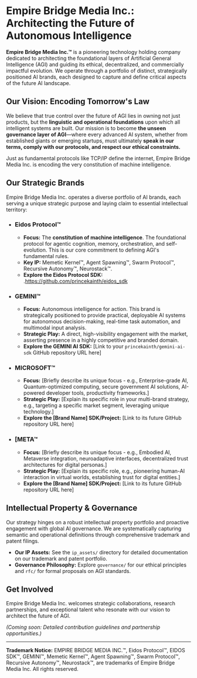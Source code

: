 # Empire Bridge Media Inc.: Architecting the Future of Autonomous Intelligence

**Empire Bridge Media Inc.™** is a pioneering technology holding company dedicated to architecting the foundational layers of Artificial General Intelligence (AGI) and guiding its ethical, decentralized, and commercially impactful evolution. We operate through a portfolio of distinct, strategically positioned AI brands, each designed to capture and define critical aspects of the future AI landscape.

## Our Vision: Encoding Tomorrow's Law

We believe that true control over the future of AGI lies in owning not just products, but the **linguistic and operational foundations** upon which all intelligent systems are built. Our mission is to become **the unseen governance layer of AGI**—where every advanced AI system, whether from established giants or emerging startups, must ultimately **speak in our terms, comply with our protocols, and respect our ethical constraints.**

Just as fundamental protocols like TCP/IP define the internet, Empire Bridge Media Inc. is encoding the very constitution of machine intelligence.

## Our Strategic Brands

Empire Bridge Media Inc. operates a diverse portfolio of AI brands, each serving a unique strategic purpose and laying claim to essential intellectual territory:

* ### **Eidos Protocol™**
    * **Focus:** The **constitution of machine intelligence**. The foundational protocol for agentic cognition, memory, orchestration, and self-evolution. This is our core commitment to defining AGI's fundamental rules.
    * **Key IP:** Memetic Kernel™, Agent Spawning™, Swarm Protocol™, Recursive Autonomy™, Neurostack™.
    * **Explore the Eidos Protocol SDK:** .https://github.com/princekainth/eidos_sdk

* ### **GEMINI™**
    * **Focus:** Autonomous intelligence for action. This brand is strategically positioned to provide practical, deployable AI systems for autonomous decision-making, real-time task automation, and multimodal input analysis.
    * **Strategic Play:** A direct, high-visibility engagement with the market, asserting presence in a highly competitive and branded domain.
    * **Explore the GEMINI AI SDK:** [Link to your `princekainth/gemini-ai-sdk` GitHub repository URL here]

* ### **MICROSOFT™**
    * **Focus:** [Briefly describe its unique focus - e.g., Enterprise-grade AI, Quantum-optimized computing, secure government AI solutions, AI-powered developer tools, productivity frameworks.]
    * **Strategic Play:** [Explain its specific role in your multi-brand strategy, e.g., targeting a specific market segment, leveraging unique technology.]
    * **Explore the [Brand Name] SDK/Project:** [Link to its future GitHub repository URL here]

* ### **[META™**
    * **Focus:** [Briefly describe its unique focus - e.g., Embodied AI, Metaverse integration, neuroadaptive interfaces, decentralized trust architectures for digital personas.]
    * **Strategic Play:** [Explain its specific role, e.g., pioneering human-AI interaction in virtual worlds, establishing trust for digital entities.]
    * **Explore the [Brand Name] SDK/Project:** [Link to its future GitHub repository URL here]

## Intellectual Property & Governance

Our strategy hinges on a robust intellectual property portfolio and proactive engagement with global AI governance. We are systematically capturing semantic and operational definitions through comprehensive trademark and patent filings.

* **Our IP Assets:** See the `ip_assets/` directory for detailed documentation on our trademark and patent portfolio.
* **Governance Philosophy:** Explore `governance/` for our ethical principles and `rfc/` for formal proposals on AGI standards.

## Get Involved

Empire Bridge Media Inc. welcomes strategic collaborations, research partnerships, and exceptional talent who resonate with our vision to architect the future of AGI.

*(Coming soon: Detailed contribution guidelines and partnership opportunities.)*

---
**Trademark Notice:**
EMPIRE BRIDGE MEDIA INC.™, Eidos Protocol™, EIDOS SDK™, GEMINI™, Memetic Kernel™, Agent Spawning™, Swarm Protocol™, Recursive Autonomy™, Neurostack™, are trademarks of Empire Bridge Media Inc. All rights reserved.
